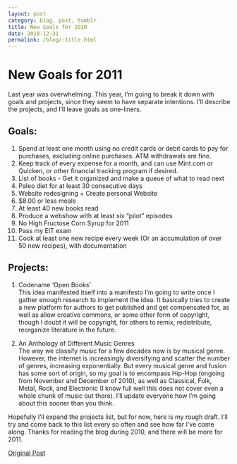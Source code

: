 ```yaml
---
layout: post
category: blog, post, tumblr
title: New Goals for 2010
date: 2010-12-31
permalink: /blog/:title.html
---
```


# New Goals for 2011

Last year was overwhelming. This year, I’m going to break it down with goals and projects, since they seem to have separate intentions. I’ll describe the projects, and I’ll leave goals as one-liners.

## Goals:

1. Spend at least one month using no credit cards or debit cards to pay for purchases, excluding online purchases. ATM withdrawals are fine.
2. Keep track of every expense for a month, and can use Mint.com or Quicken, or other financial tracking program if desired.
3. List of books - Get it organized and make a queue of what to read next
4. Paleo diet for at least 30 consecutive days
5. Website redesigning + Create personal Website
6. $8.00 or less meals
7. At least 40 new books read
8. Produce a webshow with at least six “pilot” episodes
9. No High Fructose Corn Syrup for 2011
10. Pass my EIT exam
11. Cook at least one new recipe every week (Or an accumulation of over 50 new recipes), with documentation

## Projects:

1. Codename ‘Open Books’  
This idea manifested itself into a manifesto I’m going to write once I gather enough research to implement the idea. It basically tries to create a new platform for authors to get published and get compensated for, as well as allow creative commons, or some other form of copyright, though I doubt it will be copyright, for others to remix, redistribute, reorganize literature in the future.

2. An Anthology of Different Music Genres  
The way we classify music for a few decades now is by musical genre.
However, the internet is increasingly diversifying and scatter the number of genres, increasing exponentially.
But every musical genre and fusion has some sort of origin, so my goal is to encompass Hip-Hop (ongoing from November and December of 2010), as well as Classical, Folk, Metal, Rock, and Electronic (I know full well this does not cover even a whole chunk of music out there).
I’ll update everyone how I’m going about this sooner than you think.  

Hopefully I’ll expand the projects list, but for now, here is my rough draft.
I’ll try and come back to this list every so often and see how far I’ve come along.
Thanks for reading the blog during 2010, and there will be more for 2011.

[Original Post](http://jermspeaks.com/post/2547598368/new-goals-for-2010)
